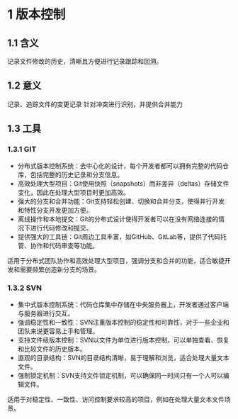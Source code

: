# 1 版本控制
## 1.1 含义
记录文件修改的历史，清晰且方便进行记录跟踪和回溯。
## 1.2 意义
记录、追踪文件的变更记录
针对冲突进行识别，并提供合并能力
## 1.3 工具
### 1.3.1 GIT
- 分布式版本控制系统：去中心化的设计，每个开发者都可以拥有完整的代码仓库，包括完整的历史记录和分支信息。
- 高效处理大型项目：Git使用快照（snapshots）而非差异（deltas）存储文件变化，因此在处理大型项目时更加高效。
- 强大的分支和合并功能：Git支持轻松创建、切换和合并分支，使得并行开发和特性分支开发更加方便。
- 离线操作和本地提交：Git的分布式设计使得开发者可以在没有网络连接的情况下进行代码修改和提交。
- 提供强大的工具链：Git周边工具丰富，如GitHub、GitLab等，提供了代码托管、协作和代码审查等功能。

适用于分布式团队协作和高效处理大型项目，强调分支和合并的功能，适合敏捷开发和需要频繁创造新分支的场景。

### 1.3.2 SVN
- 集中式版本控制系统：代码仓库集中存储在中央服务器上，开发者通过客户端与服务器进行交互。
- 强调稳定性和一致性：SVN注重版本控制的稳定性和可靠性，对于一些企业和团队来说更容易上手和管理。
- 支持文件级版本控制：SVN以文件为单位进行版本控制，可以单独查看、恢复和比较文件的历史版本。
- 直观的目录结构：SVN的目录结构清晰，易于理解和浏览，适合处理大量文本文件。
- 强制锁定机制：SVN支持文件锁定机制，可以确保同一时间只有一个人可以编辑文件。

适用于对稳定性、一致性、访问控制要求较高的项目，例如在处理大量文本文件场景。